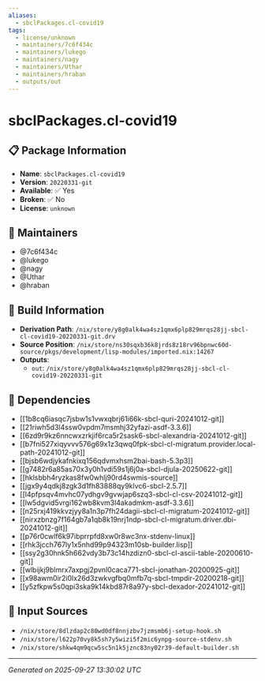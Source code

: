 ```yaml
---
aliases:
  - sbclPackages.cl-covid19
tags:
  - license/unknown
  - maintainers/7c6f434c
  - maintainers/lukego
  - maintainers/nagy
  - maintainers/Uthar
  - maintainers/hraban
  - outputs/out
---
```


# sbclPackages.cl-covid19

## 📋 Package Information

- **Name**: `sbclPackages.cl-covid19`
- **Version**: `20220331-git`
- **Available**: ✅ Yes
- **Broken**: ✅ No
- **License**: `unknown`
## 👥 Maintainers

- @7c6f434c
- @lukego
- @nagy
- @Uthar
- @hraban


## 🔧 Build Information

- **Derivation Path**: `/nix/store/y8g0alk4wa4sz1qmx6plp829mrqs28jj-sbcl-cl-covid19-20220331-git.drv`
- **Source Position**: `/nix/store/ns30sqxb36k8jrds8z18rv96bpnwc60d-source/pkgs/development/lisp-modules/imported.nix:14267`
- **Outputs**:
  - `out`:  `/nix/store/y8g0alk4wa4sz1qmx6plp829mrqs28jj-sbcl-cl-covid19-20220331-git`

## 🔗 Dependencies

- [[1b8cq6iasqc7jsbw1s1vwxqbrj61i66k-sbcl-quri-20241012-git]]
- [[21riwh5d3l4ssw0vpdm7msmhj32yfazi-asdf-3.3.6]]
- [[6zd9r9kz6nncwxzrkjif6rca5r2sask6-sbcl-alexandria-20241012-git]]
- [[b7fni527xiqyvvv576g69x1z3qwq0fpk-sbcl-cl-migratum.provider.local-path-20241012-git]]
- [[bjsb6wdjykafnkixq156qdvmxhsm2bai-bash-5.3p3]]
- [[g7482r6a85as70x3y0h1vdi59s1j6j0a-sbcl-djula-20250622-git]]
- [[hklsbbh4ryzkas8fw0whlj90rd4swmis-source]]
- [[jgx9y4qdkj8zgk3d1fh83888qy9klvc6-sbcl-2.5.7]]
- [[l4pfpsqv4mvhc07ydhgv9gvwjap6szq3-sbcl-cl-csv-20241012-git]]
- [[lw5dgvid5vrgi162wb8kvm3l4akadmkm-asdf-3.3.6]]
- [[n25rxj419kkvzjyy8a1n3p7fh24dagii-sbcl-cl-migratum-20241012-git]]
- [[nirxzbnzg7f164gb7a1qb8k19nrj1ndp-sbcl-cl-migratum.driver.dbi-20241012-git]]
- [[p76r0cwlf6k97ibprrpfd8xw0r8wc3nx-stdenv-linux]]
- [[rhk3jcch767ly1x5nhd99p94323m10sb-builder.lisp]]
- [[ssy2g30hnk5h662vdy3b73c14hzdizn0-sbcl-cl-ascii-table-20200610-git]]
- [[wlbijkj9blmrx7axpgj2pvnl0caca771-sbcl-jonathan-20200925-git]]
- [[x98awm0ir2i0lx26d3zwkvgfbq0mfb7q-sbcl-tmpdir-20200218-git]]
- [[y5zfkpw5s0qpi3ska9k14kbd87r8a97y-sbcl-dexador-20241012-git]]

## 📁 Input Sources

- `/nix/store/8dlzdap2c80wd0df8nnjzbv7jzmsmb6j-setup-hook.sh`
- `/nix/store/l622p70vy8k5sh7y5wizi5f2mic6ynpg-source-stdenv.sh`
- `/nix/store/shkw4qm9qcw5sc5n1k5jznc83ny02r39-default-builder.sh`

---
*Generated on 2025-09-27 13:30:02 UTC*
